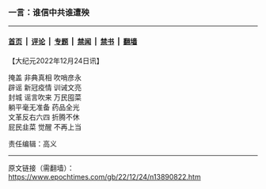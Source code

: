 ### 一言：谁信中共谁遭殃

---

#### [首页](../../../..?n13890822) &nbsp;|&nbsp; [评论](../../../../../epoch-comment?n13890822) &nbsp;|&nbsp; [专题](../../../../../epoch-special?n13890822) &nbsp;|&nbsp; [禁闻](../../../../../epoch-news?n13890822) &nbsp;|&nbsp; [禁书](../../../../../books?n13890822) &nbsp;|&nbsp; [翻墙](https://github.com/gfw-breaker/nogfw/blob/master/README.md?n13890822)


<div class="post_content" id="artbody" itemprop="articleBody">
 <!-- article content begin -->
 <p>
  【大纪元2022年12月24日讯】
 </p>
 <p>
  <ok href="https://www.epochtimes.com/gb/tag/%E6%8E%A9%E7%9B%96.html">
   掩盖
  </ok>
  非典真相 吹哨彦永
  <br/>
  <ok href="https://www.epochtimes.com/gb/tag/%E8%BE%9F%E8%B0%A3.html">
   辟谣
  </ok>
  新冠疫情 训诫文亮
  <br/>
  <ok href="https://www.epochtimes.com/gb/tag/%E5%B0%81%E5%9F%8E.html">
   封城
  </ok>
  谣言吹来 万民囤菜
  <br/>
  躺平毫无准备 药品全光
  <br/>
  文革反右六四 折腾不休
  <br/>
  屁民韭菜
  <ok href="https://www.epochtimes.com/gb/tag/%E8%A7%89%E9%86%92.html">
   觉醒
  </ok>
  不再上当
 </p>
 <p>
  责任编辑：高义
 </p>
 <!-- article content end -->
 <div id="below_article_ad">
 </div>
</div>


---

原文链接（需翻墙）：https://www.epochtimes.com/gb/22/12/24/n13890822.htm
